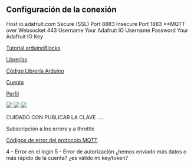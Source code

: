 
## Configuración de la conexión

Host	io.adafruit.com
Secure (SSL) Port	8883
Insecure Port	1883
**MQTT over Websocket	443
Username	Your Adafruit IO Username
Password	Your Adafruit IO Key


[Tutorial arduinoBlocks](https://arduinoblocks.blogspot.com/2019/03/dashboard-mqtt-con-adafruit-io-y.html)

[Librerías](https://io.adafruit.com/api/docs/mqtt.html#client-libraries)

[Código Librería Arduino](https://github.com/adafruit/Adafruit_MQTT_Library)

[Cuenta](https://accounts.adafruit.com/settings/profile)

[Perfil](https://io.adafruit.com/javacasm/profile)


![](./adafruitIO_LimitExceed.png)
![](./adafruitIO_feedsLimits.png)
![](./adafruitIO_feedError.png)


CUIDADO CON PUBLICAR LA CLAVE ..... 

Subscripción a los errors y a throttle


[Códigos de error del protocolo MQTT](https://www.vtscada.com/help/Content/D_Tags/D_MQTT_ErrMsg.htm)

4 - Error en el login
5 - Error de autorización ¿hemos enviado más datos o más rápido de la cuenta? ¿es válido mi key/token?
